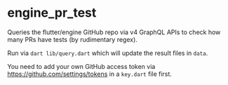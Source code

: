 # engine_pr_test

Queries the flutter/engine GitHub repo via v4 GraphQL APIs to check how many
PRs have tests (by rudimentary regex).

Run via `dart lib/query.dart` which will update the result files in `data`.

You need to add your own GitHub access token via https://github.com/settings/tokens
in a `key.dart` file first.